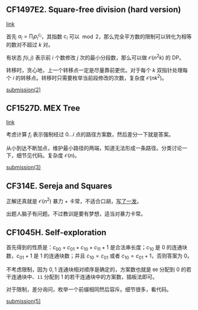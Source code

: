 ## CF1497E2. Square-free division (hard version)

[link](https://codeforces.com/problemset/problem/1497/E2)

首先 $a_i=\prod_i p_i^{c_i}$，其指数 $c_i$ 可以 $\bmod 2$，那么完全平方数的限制可以转化为相等的数对不超过 $k$ 对。

有状态 $f(i,j)$ 表示前 $i$ 个数修改 $j$ 次的最小分段数，那么可以做 $\mathcal O(n^2k)$ 的 DP。

转移时，贪心地，上一个转移点一定是尽量靠前更优。对于每个 $k$ 双指针处理每个 $i$ 的转移点。转移时只需要枚举当前段修改的次数，复杂度 $\mathcal O(nk^2)$。

[submission(2)](https://codeforces.com/contest/1497/submission/133150392)

## CF1527D. MEX Tree

[link](https://codeforces.com/contest/1527/problem/D)

考虑计算 $f_i$ 表示强制经过 $0\dots i$ 点的路径方案数，然后差分一下就是答案。

从小到达不断加点，维护最小路径的两端，知道无法形成一条路径。分类讨论一下，细节见代码。复杂度 $\mathcal O(n)$。

[submission(3)](https://codeforces.com/contest/1527/submission/133131181)


## CF314E. Sereja and Squares

正解还真就是 $\mathcal O(n^2)$ 暴力 + 卡常，不适合口胡，[写了一发](https://codeforces.com/contest/314/submission/134666984)。

出题人脑子有问题。不过教训是要有梦想，适当对暴力卡常。

## CF1045H. Self-exploration

首先得到的性质是：$c_{00}+c_{01}+c_{10}+c_{11}+1$ 是合法串长度；$c_{10}$ 是 $0$ 的连通块数，$c_{01}+1$ 是 $1$ 的连通块数；并且 $c_{10}=c_{01}$ 或者 $c_{10}=c_{01}+1$，否则答案为 $0$。

不考虑限制，因为 $0,1$ 连通块相对顺序是确定的，方案数也就是 $\texttt{00}$ 分配到 $0$ 的若干连通块中、$\texttt{11}$ 分配到 $1$ 的若干连通块中的方案数，插板法即可。

对于限制，差分询问，枚举一个前缀相同然后容斥。细节很多，看代码。

[submission(5)](https://codeforces.com/contest/1045/submission/135519676)
